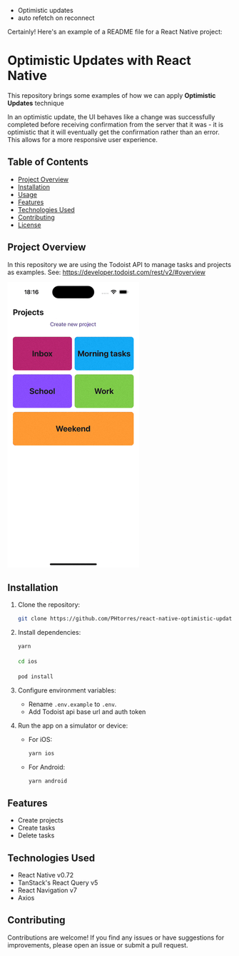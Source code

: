 - Optimistic updates
- auto refetch on reconnect


Certainly! Here's an example of a README file for a React Native project:


# Optimistic Updates with React Native

This repository brings some examples of how we can apply **Optimistic Updates** technique

In an optimistic update, the UI behaves like a change was successfully completed before receiving confirmation from the server that it was - it is optimistic that it will eventually get the confirmation rather than an error. This allows for a more responsive user experience.

## Table of Contents

- [Project Overview](#project-overview)
- [Installation](#installation)
- [Usage](#usage)
- [Features](#features)
- [Technologies Used](#technologies-used)
- [Contributing](#contributing)
- [License](#license)

## Project Overview

In this repository we are using the Todoist API to manage tasks and projects as examples.
See: https://developer.todoist.com/rest/v2/#overview

![](demo.gif)

## Installation

1. Clone the repository:

   ```bash
   git clone https://github.com/PHtorres/react-native-optimistic-updates-example
   ```

2. Install dependencies:

   ```bash
   yarn

   cd ios

   pod install
   ```

3. Configure environment variables:

   - Rename `.env.example` to `.env`.
   - Add Todoist api base url and auth token


4. Run the app on a simulator or device:

   - For iOS:

     ```bash
     yarn ios
     ```

   - For Android:

     ```bash
     yarn android
     ```


## Features

- Create projects
- Create tasks
- Delete tasks

## Technologies Used

- React Native v0.72
- TanStack's React Query v5
- React Navigation v7
- Axios

## Contributing

Contributions are welcome! If you find any issues or have suggestions for improvements, please open an issue or submit a pull request.
